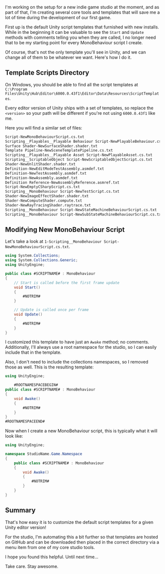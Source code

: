 I'm working on the setup for a new indie game studio at the moment, and as part of that, I'm creating several core tools and templates that will save me a lot of time during the development of our first game.

First up is the default Unity script templates that furnished with new installs. While in the beginning it can be valuable to see the `Start` and `Update` methods with comments telling you when they are called, I no longer need that to be my starting point for every MonoBehaviour script I create.

Of course, that's not the only template you'll see in Unity, and we can change all of them to be whatever we want. Here's how I do it.

## Template Scripts Directory

On Windows, you should be able to find all the script templates at `C:\Program Files\Unity\Hub\Editor\6000.0.43f1\Editor\Data\Resources\ScriptTemplates`.

Every editor version of Unity ships with a set of templates, so replace the `<version>` so your path will be different if you're not using `6000.0.43f1` like me.

Here you will find a similar set of files:

```bash
Script-NewMonoBehaviourScript.cs.txt
Scripting__Playables__Playable Behaviour Script-NewPlayableBehaviour.cs.txt
Surface Shader-NewSurfaceShader.shader.txt
Template Pipeline-NewSceneTemplatePipeline.cs.txt
Scripting__Playables__Playable Asset Script-NewPlayableAsset.cs.txt
Scripting__ScriptableObject Script-NewScriptableObjectScript.cs.txt
Shader-NewUnlitShader.shader.txt
Definition-NewEditModeTestAssembly.asmdef.txt
Definition-NewTestAssembly.asmdef.txt
Definition-NewAssembly.asmdef.txt
Definition Reference-NewAssemblyReference.asmref.txt
Script-NewEmptyCSharpScript.cs.txt
Scripting__MonoBehaviour Script-NewTestScript.cs.txt
Shader-NewImageEffectShader.shader.txt
Shader-NewComputeShader.compute.txt
Shader-NewRayTracingShader.raytrace.txt
Scripting__MonoBehaviour Script-NewStateMachineBehaviourScript.cs.txt
Scripting__MonoBehaviour Script-NewSubStateMachineBehaviourScript.cs.txt
```

## Modifying New MonoBehaviour Script

Let's take a look at `1-Scripting__MonoBehaviour Script-NewMonoBehaviourScript.cs.txt`.

```csharp
using System.Collections;
using System.Collections.Generic;
using UnityEngine;

public class #SCRIPTNAME# : MonoBehaviour
{
    // Start is called before the first frame update
    void Start()
    {
        #NOTRIM#
    }

    // Update is called once per frame
    void Update()
    {
        #NOTRIM#
    }
}
```

I customized this template to have just an `Awake` method; no comments. Additionally, I'll always use a root namespace for the studio, so I can easily include that in the template.

Also, I don't need to include the collections namespaces, so I removed those as well. This is the resulting template:

```csharp
using UnityEngine;

    #ROOTNAMESPACEBEGIN#
public class #SCRIPTNAME# : MonoBehaviour
{
    void Awake()
    {
        #NOTRIM#
    }
}
#ROOTNAMESPACEEND#
```

Now when I create a new MonoBehaviour script, this is typically what it will look like:

```csharp
using UnityEngine;

namespace StudioName.Game.Namespace
{
    public class #SCRIPTNAME# : MonoBehaviour
    {
        void Awake()
        {
            #NOTRIM#
        }
    }
}
```

## Summary

That's how easy it is to customize the default script templates for a given Unity editor version!

For the studio, I'm automating this a bit further so that templates are hosted on GitHub and can be downloaded then placed in the correct directory via a menu item from one of my core studio tools.

I hope you found this helpful. Until next time...

Take care.
Stay awesome.
